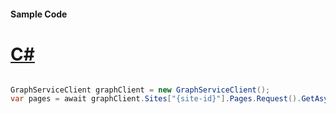 #### Sample Code
# [C#](#tab/Csharp)

```C#

GraphServiceClient graphClient = new GraphServiceClient();
var pages = await graphClient.Sites["{site-id}"].Pages.Request().GetAsync();

```